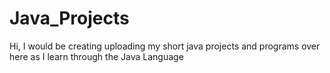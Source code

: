 # Java_Projects

Hi, I would be creating uploading my short java projects and programs over here as I learn through the Java Language
